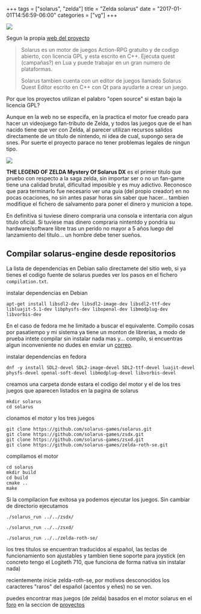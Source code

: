 +++
tags = ["solarus", "zelda"]
title = "Zelda solarus"
date = "2017-01-01T14:56:59-06:00"
categories = ["vg"]
+++

![](../solarus_logo.png)

Segun la propia [web del proyecto](http://www.solarus-games.org/)

> Solarus es un motor de juegos Action-RPG gratuito y de codigo abierto, con
> licencia GPL y esta escrito en C++. Ejecuta quest (campañas?) en Lua y puede
> trabajar en un gran numero de plataformas.
>
> Solarus tambien cuenta con un editor de juegos llamado Solarus Quest Editor
> escrito en C++ con Qt para ayudarte a crear un juego.

Por que los proyectos utilizan el palabro "open source" si estan bajo la
licencia GPL?

Aunque en la web no se especifa, en la practica el motor fue creado para hacer
un videojuego fan-tributo de Zelda, y todos las juegos que de el han nacido
tiene que ver con Zelda, al parecer utilizan recursos salidos directamente de un
titulo de nintendo, ni idea de cual, supongo sera de snes. Por suerte el
proyecto parace no tener problemas legales de ningun tipo.

![](../logo_2x.png)

**THE LEGEND OF ZELDA Mystery Of Solarus DX** es el primer titulo que pruebo con
respecto a la saga zelda, sin importar ser o no un fan-game tiene una calidad
brutal, dificultad imposible y es muy adictivo. Reconosco que para terminarlo
fue necesario ver una guia (del propio creador) en no pocas ocaciones, no sin
antes pasar horas sin saber que hacer... tambien modifique el fichero de
salvamento para poner el dinero y municion a tope.

En definitiva si tuviese dinero compraria una consola e intentaria con algun
titulo oficial. Si tuviese mas dinero compraria nintentdo y pondria su
hardware/software libre tras un perido no mayor a 5 años luego del lanzamiento
del titulo... un hombre debe tener sueños.

## Compilar solarus-engine desde repositorios

La lista de dependencias en Debian salio directamete del sitio web, si ya tienes el
codigo fuente de solarus puedes ver los pasos en el fichero `compilation.txt`.

instalar dependencias en Debian

    apt-get install libsdl2-dev libsdl2-image-dev libsdl2-ttf-dev libluajit-5.1-dev libphysfs-dev libopenal-dev libmodplug-dev libvorbis-dev

En el caso de fedora me he limitado a buscar el equivalente. Compilo cosas por
pasatiempo y mi sistema ya tiene un monton de librerias, a modo de prueba intete
compilar sin instalar nada mas y... compilo, si encuentras algun inconveniente
no dudes en enviar un [correo](mailto:nasciiboy@gmail.com).

instalar dependencias en fedora

    dnf -y install SDL2-devel SDL2-image-devel SDL2-ttf-devel luajit-devel physfs-devel openal-soft-devel libmodplug-devel libvorbis-devel

creamos una carpeta donde estara el codigo del motor y el de los tres juegos que
aparecen listados en la pagina de solarus

    mkdir solarus
    cd solarus

clonamos el motor y los tres juegos

    git clone https://github.com/solarus-games/solarus.git
    git clone https://github.com/solarus-games/zsdx.git
    git clone https://github.com/solarus-games/zsxd.git
    git clone https://github.com/solarus-games/zelda-roth-se.git

compilamos el motor

    cd solarus
    mkdir build
    cd build
    cmake ..
    make

Si la compilacion fue exitosa ya podemos ejecutar los juegos. Sin cambiar de
directorio ejecutamos

    ./solarus_run ../../zsdx/

    ./solarus_run ../../zsxd/

    ./solarus_run ../../zelda-roth-se/

los tres titulos se encuentran traducidos al español, las teclas de
funcionamiento son ajustables y tambien tiene soporte para joystick (en concreto
tengo el Logiteth 710, que funciona de forma nativa sin instalar nada)

recientemente inicie zelda-roth-se, por motivos desconocidos los caracteres
"raros" del español (acentos y eñes) no se ven.

puedes encontrar mas juegos (de zelda) basados en el motor solarus en
el [foro](http://forum.solarus-games.org) en la seccion
de [proyectos](http://forum.solarus-games.org/index.php/board,5.0.html?PHPSESSID=mir01idorf2lfdchofmrhmthv7)
